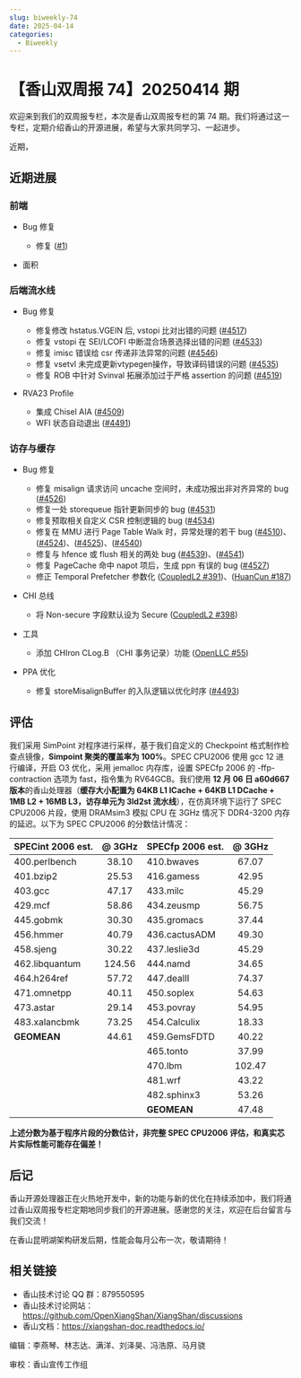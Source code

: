 ```yaml
---
slug: biweekly-74
date: 2025-04-14
categories:
  - Biweekly
---
```


# 【香山双周报 74】20250414 期

欢迎来到我们的双周报专栏，本次是香山双周报专栏的第 74 期。我们将通过这一专栏，定期介绍香山的开源进展，希望与大家共同学习、一起进步。

近期，


<!-- more -->

## 近期进展

### 前端

- Bug 修复
    - 修复 ([#1](https://github.com/OpenXiangShan/XiangShan/pull/1))

- 面积

### 后端流水线

- Bug 修复
    - 修复修改 hstatus.VGEIN 后, vstopi 比对出错的问题 ([#4517](https://github.com/OpenXiangShan/XiangShan/pull/4517))
    - 修复 vstopi 在 SEI/LCOFI 中断混合场景选择出错的问题 ([#4533](https://github.com/OpenXiangShan/XiangShan/pull/4533))
    - 修复 imisc 错误给 csr 传递非法异常的问题 ([#4546](https://github.com/OpenXiangShan/XiangShan/pull/4546))
    - 修复 vsetvl 未完成更新vtypegen操作，导致译码错误的问题 ([#4535](https://github.com/OpenXiangShan/XiangShan/pull/4535))
    - 修复 ROB 中针对 Svinval 拓展添加过于严格 assertion 的问题 ([#4519](https://github.com/OpenXiangShan/XiangShan/pull/4519))

- RVA23 Profile
    - 集成 Chisel AIA ([#4509](https://github.com/OpenXiangShan/XiangShan/pull/4509))
    - WFI 状态自动退出 ([#4491](https://github.com/OpenXiangShan/XiangShan/pull/4491))

### 访存与缓存

- Bug 修复
  - 修复 misalign 请求访问 uncache 空间时，未成功报出非对齐异常的 bug ([#4526](https://github.com/OpenXiangShan/XiangShan/pull/4526))
  - 修复一处 storequeue 指针更新同步的 bug ([#4531](https://github.com/OpenXiangShan/XiangShan/pull/4531))
  - 修复预取相关自定义 CSR 控制逻辑的 bug ([#4534](https://github.com/OpenXiangShan/XiangShan/pull/4534))
  - 修复在 MMU 进行 Page Table Walk 时，异常处理的若干 bug ([#4510](https://github.com/OpenXiangShan/XiangShan/pull/4510))、([#4524](https://github.com/OpenXiangShan/XiangShan/pull/4524))、([#4525](https://github.com/OpenXiangShan/XiangShan/pull/4525))、([#4540](https://github.com/OpenXiangShan/XiangShan/pull/4540))
  - 修复与 hfence 或 flush 相关的两处 bug ([#4539](https://github.com/OpenXiangShan/XiangShan/pull/4539))、([#4541](https://github.com/OpenXiangShan/XiangShan/pull/4541))
  - 修复 PageCache 命中 napot 项后，生成 ppn 有误的 bug ([#4527](https://github.com/OpenXiangShan/XiangShan/pull/4527))
  - 修正 Temporal Prefetcher 参数化 ([CoupledL2 #391](https://github.com/OpenXiangShan/CoupledL2/pull/391))、([HuanCun #187](https://github.com/OpenXiangShan/HuanCun/pull/187))

- CHI 总线
  - 将 Non-secure 字段默认设为 Secure ([CoupledL2 #398](https://github.com/OpenXiangShan/CoupledL2/pull/398))

- 工具
  - 添加 CHIron CLog.B （CHI 事务记录）功能 ([OpenLLC #55](https://github.com/OpenXiangShan/OpenLLC/pull/55))

- PPA 优化
  - 修复 storeMisalignBuffer 的入队逻辑以优化时序 ([#4493](https://github.com/OpenXiangShan/XiangShan/pull/4493))


## 评估

我们采用 SimPoint 对程序进行采样，基于我们自定义的 Checkpoint 格式制作检查点镜像，**Simpoint 聚类的覆盖率为 100%**。SPEC CPU2006 使用 gcc 12 进行编译，开启 O3 优化，采用 jemalloc 内存库，设置 SPECfp 2006 的 -ffp-contraction 选项为 fast，指令集为 RV64GCB。我们使用 **12 月 06 日 a60d667 版本**的香山处理器（**缓存大小配置为 64KB L1 ICache + 64KB L1 DCache + 1MB L2 + 16MB L3，访存单元为 3ld2st 流水线**），在仿真环境下运行了 SPEC CPU2006 片段，使用 DRAMsim3 模拟 CPU 在 3GHz 情况下 DDR4-3200 内存的延迟。以下为 SPEC CPU2006 的分数估计情况：

| SPECint 2006 est. | @ 3GHz | SPECfp 2006 est.  | @ 3GHz |
| :---------------- | :----: | :---------------- | :----: |
| 400.perlbench     | 38.10  | 410.bwaves        | 67.07  |
| 401.bzip2         | 25.53  | 416.gamess        | 42.95  |
| 403.gcc           | 47.17  | 433.milc          | 45.29  |
| 429.mcf           | 58.86  | 434.zeusmp        | 56.75  |
| 445.gobmk         | 30.30  | 435.gromacs       | 37.44  |
| 456.hmmer         | 40.79  | 436.cactusADM     | 49.30  |
| 458.sjeng         | 30.22  | 437.leslie3d      | 45.29  |
| 462.libquantum    | 124.56 | 444.namd          | 34.65  |
| 464.h264ref       | 57.72  | 447.dealII        | 74.37  |
| 471.omnetpp       | 40.11  | 450.soplex        | 54.63  |
| 473.astar         | 29.14  | 453.povray        | 54.95  |
| 483.xalancbmk     | 73.25  | 454.Calculix      | 18.33  |
| **GEOMEAN**       | 44.61  | 459.GemsFDTD      | 40.22  |
|                   |        | 465.tonto         | 37.99  |
|                   |        | 470.lbm           | 102.47 |
|                   |        | 481.wrf           | 43.22  |
|                   |        | 482.sphinx3       | 53.26  |
|                   |        | **GEOMEAN**       | 47.48  |

**上述分数为基于程序片段的分数估计，非完整 SPEC CPU2006 评估，和真实芯片实际性能可能存在偏差！**

## 后记

香山开源处理器正在火热地开发中，新的功能与新的优化在持续添加中，我们将通过香山双周报专栏定期地同步我们的开源进展。感谢您的关注，欢迎在后台留言与我们交流！

在香山昆明湖架构研发后期，性能会每月公布一次，敬请期待！

## 相关链接

* 香山技术讨论 QQ 群：879550595
* 香山技术讨论网站：https://github.com/OpenXiangShan/XiangShan/discussions
* 香山文档：https://xiangshan-doc.readthedocs.io/

编辑：李燕琴、林志达、满洋、刘泽昊、冯浩原、马月骁

审校：香山宣传工作组